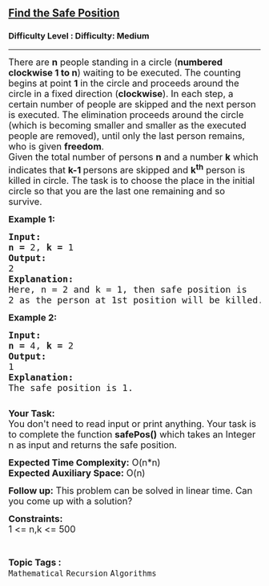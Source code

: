 <h2><a href="https://www.geeksforgeeks.org/problems/game-of-death-in-a-circle1840/1?page=2&category=Mathematical,number-theory&status=unsolved&sortBy=submissions">Find the Safe Position</a></h2><h3>Difficulty Level : Difficulty: Medium</h3><hr><div class="problems_problem_content__Xm_eO"><p><span style="font-size:18px">There are <strong>n</strong> people standing in a circle (<strong>numbered clockwise 1 to n</strong>) waiting to be executed. The counting begins at point <strong>1</strong> in the circle and proceeds around the circle in a fixed direction (<strong>clockwise</strong>). In each step, a certain number of people are skipped and the next person is executed. The elimination proceeds around the circle (which is becoming smaller and smaller as the executed people are removed), until only the last person remains, who is given <strong>freedom</strong>.<br>
Given the total number of persons <strong>n</strong> and a number <strong>k</strong> which indicates that <strong>k-1 </strong>persons are skipped and <strong>k<sup>th</sup></strong> person is killed in circle. The task is to choose the place in the initial circle so that you are the last one remaining and so survive.</span></p>

<p><span style="font-size:18px"><strong>Example 1:</strong></span></p>

<pre><span style="font-size:18px"><strong>Input:</strong></span>
<span style="font-size:18px"><strong>n = </strong>2, <strong>k = </strong>1</span>
<span style="font-size:18px"><strong>Output:</strong></span>
<span style="font-size:18px">2</span>
<span style="font-size:18px"><strong>Explanation:</strong></span>
<span style="font-size:18px">Here, n = 2 and k = 1, then safe position is
2 as the person at 1st position will be killed.</span></pre>

<p><span style="font-size:18px"><strong>Example 2:</strong></span></p>

<pre><span style="font-size:18px"><strong>Input:</strong></span>
<span style="font-size:18px"><strong>n = </strong>4, <strong>k = </strong>2</span>
<span style="font-size:18px"><strong>Output:</strong></span>
<span style="font-size:18px">1</span>
<span style="font-size:18px"><strong>Explanation:</strong></span>
<span style="font-size:18px">The safe position is 1.
</span>
</pre>

<p><span style="font-size:18px"><strong>Your Task:</strong><br>
You don't need to read input or print anything. Your task is to complete the function <strong>safePos()</strong> which takes an Integer n as input and returns the safe position.</span></p>

<p><span style="font-size:18px"><strong>Expected Time Complexity:</strong> O(n*n)<br>
<strong>Expected Auxiliary Space:</strong> O(n)</span></p>

<p><span style="font-size:18px"><strong>Follow up:</strong> This problem can be solved in linear time. Can you come up with a solution?</span></p>

<p><span style="font-size:18px"><strong>Constraints:</strong></span><br>
<span style="font-size:18px">1 &lt;= n,k &lt;= 500</span></p>
</div><br><p><span style=font-size:18px><strong>Topic Tags : </strong><br><code>Mathematical</code>&nbsp;<code>Recursion</code>&nbsp;<code>Algorithms</code>&nbsp;